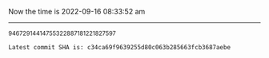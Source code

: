 Now the time is 2022-09-16 08:33:52 am

---

<small>94672914414755322887181221827597</small>

```txt
Latest commit SHA is: c34ca69f9639255d80c063b285663fcb3687aebe
```
